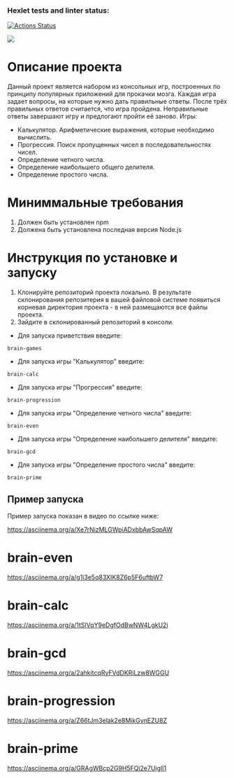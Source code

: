 ### Hexlet tests and linter status:
[![Actions Status](https://github.com/miley777/frontend-project-44/actions/workflows/hexlet-check.yml/badge.svg)](https://github.com/miley777/frontend-project-44/actions)

<a href="https://codeclimate.com/github/miley777/frontend-project-44/maintainability"><img src="https://api.codeclimate.com/v1/badges/0324022578cfd58048c8/maintainability" /></a>

# Описание проекта
 
Данный проект является набором из консольных игр, построенных по принципу популярных приложений для прокачки мозга. Каждая игра задает вопросы, на которые нужно дать правильные ответы. После трёх правильных ответов считается, что игра пройдена. Неправильные ответы завершают игру и предлогают пройти  её заново. Игры:

 - Калькулятор. Арифметические выражения, которые необходимо вычислить.
 - Прогрессия. Поиск пропущенных чисел в последовательностях чисел.
 - Определение четного числа.
 - Определение наибольшего общего делителя.
 - Определение простого числа.

# Миниммальные требования

1. Должен быть установлен npm
2. Должена быть установлена последная версия Node.js

# Инструкция по установке и запуску

1. Клонируйте репозиторий проекта локально. В результате склонирования репозитерия в вашей файловой системе появиться корневая директория проекта - в ней размещаются все файлы проекта.
2. Зайдите в склонированный репозиторий в консоли.
 - Для запуска приветствия введите: 
 ```
 brain-games
 ```
 - Для запуска игры "Калькулятор" введите:
 ```
 brain-calc
 ```
 - Для запуска игры "Прогрессия" введите:
 ```
 brain-progression
 ```
 - Для запуска игры "Определение четного числа" введите:
 ```
 brain-even
 ```
 - Для запуска игры "Определение наибольшего делителя" введите:
 ```
 brain-gcd
 ```
 - Для запуска игры "Определение простого числа" введите:
 ```
 brain-prime
 ```

## Пример запуска

Пример запуска показан в видео по ссылке ниже:

https://asciinema.org/a/Xe7rNizMLGWpiADxbbAwSqpAW

# brain-even

https://asciinema.org/a/g1i3e5q83XIK8Z6p5F6uftbW7

# brain-calc

https://asciinema.org/a/1tSlVqY9eDgfOdBwNW4LgkU2i

# brain-gcd

https://asciinema.org/a/2ahkitcqRyFVdDKRiLzw8WGGU

# brain-progression

https://asciinema.org/a/Z66tJm3elak2e8MikGvnEZU8Z

# brain-prime

https://asciinema.org/a/GRAgWBcp2G9H5FQj2e7UigIl1

